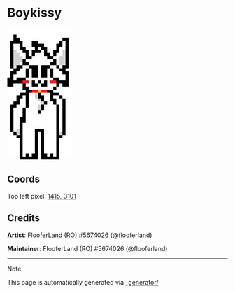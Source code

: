 # Boykissy

<img src="././boykissy.png" height="300px" style="image-rendering: pixelated;" />

## Coords

Top left pixel: [1415, 3101](https://wplace.live/?lat=46.182690758083275&lng=21.34256802802733&zoom=15.887549562458203)

## Credits

**Artist**: FlooferLand (RO) #5674026 (@flooferland)

**Maintainer**: FlooferLand (RO) #5674026 (@flooferland)

---

> [!NOTE]
> This page is automatically generated via [_generator/](../_generator)